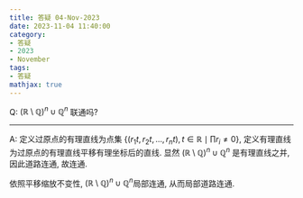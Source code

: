 ```yaml
---
title: 答疑 04-Nov-2023
date: 2023-11-04 11:40:00
category: 
- 答疑
- 2023
- November
tags: 
- 答疑
mathjax: true
---
```


Q: $(\mathbb R\setminus \mathbb Q)^n\cup\mathbb Q^n$ 联通吗? 

***

A: 定义过原点的有理直线为点集 $\{(r_1t,r_2t,\ldots, r_nt),t\in \mathbb R\mid \prod r_i\neq 0\}$, 定义有理直线为过原点的有理直线平移有理坐标后的直线. 显然 $(\mathbb R\setminus \mathbb Q)^n\cup \mathbb Q^n$ 是有理直线之并, 因此道路连通, 故连通. 

依照平移缩放不变性, $(\mathbb R\setminus \mathbb Q)^n\cup\mathbb Q^n$​ 局部连通, 从而局部道路连通. 

